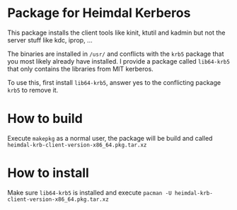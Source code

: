 # Package for Heimdal Kerberos

This package installs the client tools like kinit, ktutil and kadmin but not the server stuff like kdc, iprop, ...

The binaries are installed in `/usr/` and conflicts with the `krb5` package that you most likely already have installed. I provide a package called `lib64-krb5` that only contains the libraries from MIT kerberos.

To use this, first install `lib64-krb5`, answer yes to the conflicting package `krb5` to remove it.

# How to build

Execute `makepkg` as a normal user, the package will be build and called `heimdal-krb-client-version-x86_64.pkg.tar.xz`

# How to install

Make sure `lib64-krb5` is installed and execute `pacman -U heimdal-krb-client-version-x86_64.pkg.tar.xz`

